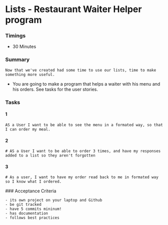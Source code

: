 # Lists - Restaurant Waiter Helper program

### Timings
- 30 Minutes

### Summary
```
Now that we've created had some time to use our lists, time to make something more useful.
```
- You are going to make a program that helps a waiter with his menu and his orders.
See tasks for the user stories.

### Tasks
#### 1
```
AS a User I want to be able to see the menu in a formated way, so that I can order my meal.
```
#### 2
```
# AS a User I want to be able to order 3 times, and have my responses added to a list so they aren't forgotten
```
#### 3
```
# As a user, I want to have my order read back to me in formated way so I know what I ordered.
```
### Acceptance Criteria
```
- its own project on your laptop and Github
- be git tracked
- have 5 commits mininum!
- has documentation
- follows best practices
```